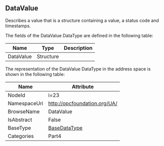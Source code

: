 <!-- datatype -->
## DataValue
Describes a value that is a structure containing a value, a status code and timestamps.  
<!-- end of description -->
The fields of the DataValue DataType are defined in the following table:  

|Name|Type|Description|
|---|---|---|
|DataValue|Structure||

The representation of the DataValue DataType in the address space is shown in the following table:  

|Name|Attribute|
|---|---|
|NodeId|i=23|
|NamespaceUri|http://opcfoundation.org/UA/|
|BrowseName|DataValue|
|IsAbstract|False|
|BaseType|[BaseDataType](../../../Part3/DataTypes/BaseDataType/readme.md)|
|Categories|Part4|

